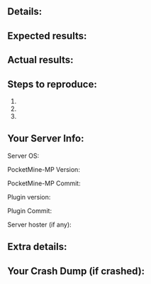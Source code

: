 ## Details:

## Expected results:

## Actual results:

## Steps to reproduce:

1. 
2. 
3. 

## Your Server Info:

Server OS: 

PocketMine-MP Version:

PocketMine-MP Commit: 

Plugin version:

Plugin Commit:

Server hoster (if any): 


## Extra details:

## Your Crash Dump (if crashed):
